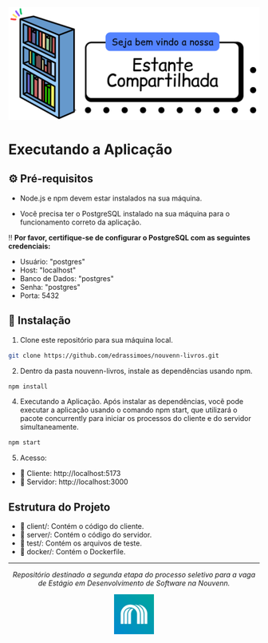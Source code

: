 ![Estante](client/src/assets/teste4.png "Estante")

# Executando a Aplicação

## ⚙️ Pré-requisitos

- Node.js e npm devem estar instalados na sua máquina.

- Você precisa ter o PostgreSQL instalado na sua máquina para o funcionamento correto da aplicação.

‼️ **Por favor, certifique-se de configurar o PostgreSQL com as seguintes credenciais:**
  - Usuário: "postgres"
  - Host: "localhost"
  - Banco de Dados: "postgres"
  - Senha: "postgres"
  - Porta: 5432

## 📌 Instalação

1. Clone este repositório para sua máquina local.

```bash
git clone https://github.com/edrassimoes/nouvenn-livros.git
```

2. Dentro da pasta nouvenn-livros, instale as dependências usando npm.
```bash
npm install
```

4. Executando a Aplicação.
Após instalar as dependências, você pode executar a aplicação usando o comando npm start, que utilizará o pacote concurrently para iniciar os processos do cliente e do servidor simultaneamente.
```bash
npm start
```
5. Acesso:
- 👤 Cliente: http://localhost:5173
- 📡 Servidor: http://localhost:3000

## Estrutura do Projeto
- 📂 client/: Contém o código do cliente.
- 📂 server/: Contém o código do servidor.
- 📂 test/: Contém os arquivos de teste.
- 📂 docker/: Contém o Dockerfile.

---

<div display="flex" align="center">
  <p font-size="12px"><i>Repositório destinado a segunda etapa do processo seletivo para a vaga de Estágio em Desenvolvimento de Software na Nouvenn.</i></p>
  <img src="client/src/assets/nouvenn_logo.jpg" alt="Nouvenn logo" width="80" height="80">
</div>

